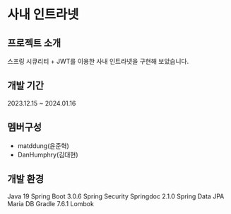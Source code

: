 사내 인트라넷
=============

프로젝트 소개
-------------
스프링 시큐리티 + JWT를 이용한 사내 인트라넷을 구현해 보았습니다.

개발 기간
---------
2023.12.15 ~ 2024.01.16

멤버구성
--------
* matddung(윤준혁)
* DanHumphry(김대현)

개발 환경
---------
Java 19
Spring Boot 3.0.6
Spring Security
Springdoc 2.1.0
Spring Data JPA
Maria DB
Gradle 7.6.1
Lombok


